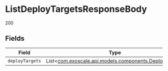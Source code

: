 # ListDeployTargetsResponseBody

200


## Fields

| Field                                                                                            | Type                                                                                             | Required                                                                                         | Description                                                                                      |
| ------------------------------------------------------------------------------------------------ | ------------------------------------------------------------------------------------------------ | ------------------------------------------------------------------------------------------------ | ------------------------------------------------------------------------------------------------ |
| `deployTargets`                                                                                  | List<[com.exoscale.api.models.components.DeployTarget](../../models/components/DeployTarget.md)> | :heavy_minus_sign:                                                                               | N/A                                                                                              |